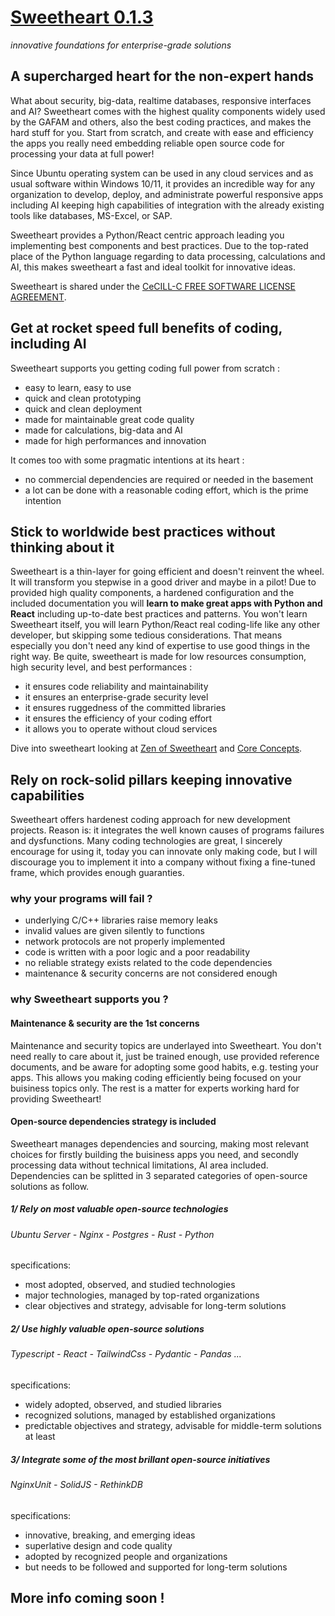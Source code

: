 # [Sweetheart 0.1.3](https://super-duper-sniffle-wx944ppqvq42997-1234.app.github.dev)
*innovative foundations for enterprise-grade solutions*

## A supercharged heart for the non-expert hands

What about security, big-data, realtime databases, responsive interfaces and AI? Sweetheart comes with the highest quality components widely used by the GAFAM and others, also the best coding practices, and makes the hard stuff for you. Start from scratch, and create with ease and efficiency the apps you really need embedding reliable open source code for processing your data at full power!

Since Ubuntu operating system can be used in any cloud services and as usual software within Windows 10/11, it provides an incredible way for any organization to develop, deploy, and administrate powerful responsive apps including AI keeping high capabilities of integration with the already existing tools like databases, MS-Excel, or SAP.

Sweetheart provides a Python/React centric approach leading you implementing best components and best practices. Due to the top-rated place of the Python language regarding to data processing, calculations and AI, this makes sweetheart a fast and ideal toolkit for innovative ideas.

Sweetheart is shared under the [CeCILL-C FREE SOFTWARE LICENSE AGREEMENT](http://www.cecill.info/licences/Licence_CeCILL-C_V1-en.html).

## Get at rocket speed full benefits of coding, including AI

Sweetheart supports you getting coding full power from scratch :

  - easy to learn, easy to use
  - quick and clean prototyping
  - quick and clean deployment
  - made for maintainable great code quality
  - made for calculations, big-data and AI
  - made for high performances and innovation

It comes too with some pragmatic intentions at its heart :

  - no commercial dependencies are required or needed in the basement
  - a lot can be done with a reasonable coding effort, which is the prime intention

## Stick to worldwide best practices without thinking about it

Sweetheart is a thin-layer for going efficient and doesn't reinvent the wheel. It will transform you stepwise in a good driver and maybe in a pilot! Due to provided high quality components, a hardened configuration and the included documentation you will **learn to make great apps with Python and React** including up-to-date best practices and patterns. You won't learn Sweetheart itself, you will learn Python/React real coding-life like any other developer, but skipping some tedious considerations. That means especially you don't need any kind of expertise to use good things in the right way. Be quite, sweetheart is made for low resources consumption, high security level, and best performances :

  - it ensures code reliability and maintainability
  - it ensures an enterprise-grade security level
  - it ensures ruggedness of the committed libraries
  - it ensures the efficiency of your coding effort
  - it allows you to operate without cloud services

Dive into sweetheart looking at
[Zen of Sweetheart](https://github.com/IncredibleProgress/Sweetheart/blob/main/documentation/Zen%20of%20Sweetheart.md)
and [Core Concepts](https://github.com/IncredibleProgress/Sweetheart/blob/main/documentation/core%20concepts.md).

## Rely on rock-solid pillars keeping innovative capabilities

Sweetheart offers hardenest coding approach for new development projects. Reason is: it integrates the well known causes of programs failures and dysfunctions. Many coding technologies are great, I sincerely encourage for using it, today you can innovate only making code, but I will discourage you to implement it into a company without fixing a fine-tuned frame, which provides enough guaranties.

### why your programs will fail ?

  - underlying C/C++ libraries raise memory leaks
  - invalid values are given silently to functions
  - network protocols are not properly implemented
  - code is written with a poor logic and a poor readability
  - no reliable strategy exists related to the code dependencies
  - maintenance & security concerns are not considered enough

### why Sweetheart supports you ?

#### Maintenance & security are the 1st concerns

Maintenance and security topics are underlayed into Sweetheart. You don't need really to care about it, just be trained enough, use provided reference documents, and be aware for adopting some good habits, e.g. testing your apps. This allows you making coding efficiently being focused on your buisiness topics only. The rest is a matter for experts working hard for providing Sweetheart!

#### Open-source dependencies strategy is included

Sweetheart manages dependencies and sourcing, making most relevant choices for firstly building the buisiness apps you need, and secondly processing data without technical limitations, AI area included. Dependencies can be splitted in 3 separated categories of open-source solutions as follow. 

##### 1/ Rely on most valuable open-source technologies
###### Ubuntu Server - Nginx - Postgres - Rust - Python
specifications:
  - most adopted, observed, and studied technologies
  - major technologies, managed by top-rated organizations
  - clear objectives and strategy, advisable for long-term solutions

##### 2/ Use highly valuable open-source solutions
###### Typescript - React - TailwindCss - Pydantic - Pandas ...
specifications:
  - widely adopted, observed, and studied libraries
  - recognized solutions, managed by established organizations
  - predictable objectives and strategy, advisable for middle-term solutions at least 

##### 3/ Integrate some of the most brillant open-source initiatives
###### NginxUnit - SolidJS - RethinkDB
specifications:
  - innovative, breaking, and emerging ideas
  - superlative design and code quality
  - adopted by recognized people and organizations
  - but needs to be followed and supported for long-term solutions

## More info coming soon !